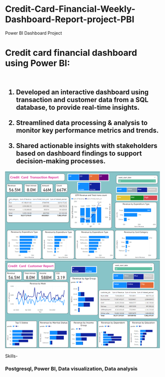 # Credit-Card-Financial-Weekly-Dashboard-Report-project-PBI
Power BI Dashboard Project


 <h1>Credit card financial dashboard using Power BI:</h1><br>
 <h2>
<ol>
<li>Developed an interactive dashboard using 
transaction and customer data from a SQL database, 
to provide real-time insights. </li><br>
<li>Streamlined data processing & analysis to monitor 
key performance metrics and trends.</li><br>
<li>Shared actionable insights with stakeholders based 
on dashboard findings to support decision-making 
processes.</li>
</ol>
</h2>

<img src="https://github.com/Arignan/Credit-Card-Financial-Weekly-Dashboard-Report-project-PBI/blob/main/img/1.png">
<img src="https://github.com/Arignan/Credit-Card-Financial-Weekly-Dashboard-Report-project-PBI/blob/main/img/2.png">

<p>
Skills-<h3 >Postgresql, Power BI, Data visualization, Data analysis</h3>
</p>
